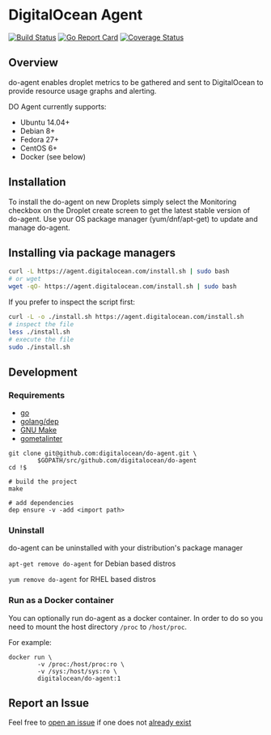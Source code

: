 # DigitalOcean Agent

[![Build
Status](https://travis-ci.org/digitalocean/do-agent.svg?branch=master)](https://travis-ci.org/digitalocean/do-agent)
[![Go Report Card](https://goreportcard.com/badge/github.com/digitalocean/do-agent)](https://goreportcard.com/report/github.com/digitalocean/do-agent)
[![Coverage Status](https://coveralls.io/repos/github/digitalocean/do-agent/badge.svg?branch=feat%2Fadd-coveralls-report)](https://coveralls.io/github/digitalocean/do-agent?branch=feat%2Fadd-coveralls-report)

## Overview
do-agent enables droplet metrics to be gathered and sent to DigitalOcean to provide resource usage graphs and alerting. 

DO Agent currently supports:
- Ubuntu 14.04+
- Debian 8+
- Fedora 27+
- CentOS 6+
- Docker (see below)

## Installation

To install the do-agent on new Droplets simply select the Monitoring checkbox on the Droplet create screen to get the latest stable version of do-agent. Use your OS package manager (yum/dnf/apt-get) to update and manage do-agent.

## Installing via package managers

```bash
curl -L https://agent.digitalocean.com/install.sh | sudo bash
# or wget
wget -qO- https://agent.digitalocean.com/install.sh | sudo bash
```

If you prefer to inspect the script first:

```bash
curl -L -o ./install.sh https://agent.digitalocean.com/install.sh
# inspect the file
less ./install.sh
# execute the file
sudo ./install.sh
```

## Development

### Requirements

- [go](https://golang.org/dl/)
- [golang/dep](https://github.com/golang/dep#installation)
- [GNU Make](https://www.gnu.org/software/make/)
- [gometalinter](https://github.com/alecthomas/gometalinter#installing)

```
git clone git@github.com:digitalocean/do-agent.git \
        $GOPATH/src/github.com/digitalocean/do-agent
cd !$

# build the project
make

# add dependencies
dep ensure -v -add <import path>
```

### Uninstall

do-agent can be uninstalled with your distribution's package manager

`apt-get remove do-agent` for Debian based distros

`yum remove do-agent` for RHEL based distros


### Run as a Docker container

You can optionally run do-agent as a docker container. In order to do so
you need to mount the host directory `/proc` to `/host/proc`.

For example:

```
docker run \
        -v /proc:/host/proc:ro \
        -v /sys:/host/sys:ro \
        digitalocean/do-agent:1
```

## Report an Issue
Feel free to [open an issue](https://github.com/digitalocean/do-agent/issues/new)
if one does not [already exist](https://github.com/digitalocean/do-agent/issues)
